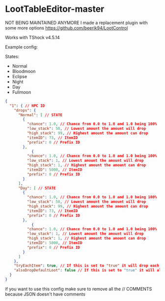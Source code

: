 # LootTableEditor-master

NOT BEING MAINTAINED ANYMORE
I made a replacement plugin with some more options
https://github.com/beerik94/LootControl


Works with TShock v4.5.14

Example config:

States:
- Normal
- Bloodmoon
- Eclipse
- Night
- Day
- Fullmoon

```json
{
  "1": { // NPC ID
    "drops": {
      "Normal": [ // STATE
        {
          "chance": 1.0, // Chance from 0.0 to 1.0 and 1.0 being 100%
          "low_stack": 50, // Lowest amount the amount will drop
          "high_stack": 99, // Highest amount the amount can drop
          "itemID": 73, // ItemID
          "prefix": 0 // Prefix ID
        },
		    {
          "chance": 1.0, // Chance from 0.0 to 1.0 and 1.0 being 100%
          "low_stack": 1, // Lowest amount the amount will drop
          "high_stack": 1, // Highest amount the amount can drop
          "itemID": 5000, // ItemID
          "prefix": 0 // Prefix ID
        }
      ],
      "Day": [ // STATE
        {
          "chance": 1.0, // Chance from 0.0 to 1.0 and 1.0 being 100%
          "low_stack": 50, // Lowest amount the amount will drop
          "high_stack": 99, // Highest amount the amount can drop
          "itemID": 73, // ItemID
          "prefix": 0 // Prefix ID
        },
		    {
          "chance": 1.0, // Chance from 0.0 to 1.0 and 1.0 being 100%
          "low_stack": 1, // Lowest amount the amount will drop
          "high_stack": 1, // Highest amount the amount can drop
          "itemID": 5000, // ItemID
          "prefix": 0 // Prefix ID
        }
      ]
    },
    "tryEachItem": true, // If this is set to "true" it will drop each item defined, if set to "false" it will stop after the first item
    "alsoDropDefaultLoot": false // If this is set to "true" it will also drop the normal loot defined by Terraria itself
  }
}
```

if you want to use this config make sure to remove all the // COMMENTS because JSON doesn't have comments
